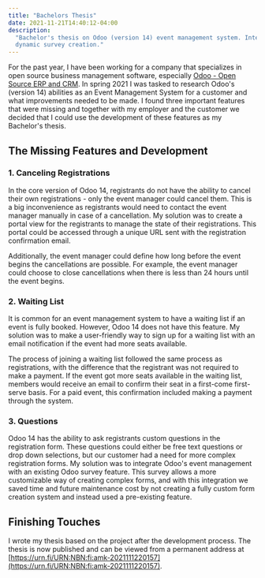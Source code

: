 ```yaml
---
title: "Bachelors Thesis"
date: 2021-11-21T14:40:12-04:00
description:
  "Bachelor's thesis on Odoo (version 14) event management system. Integration with
  dynamic survey creation."
---
```


For the past year, I have been working for a company that specializes in open source
business management software, especially
[Odoo - Open Source ERP and CRM](https://www.odoo.com/). In spring 2021 I was tasked to
research Odoo's (version 14) abilities as an Event Management System for a customer and
what improvements needed to be made. I found three important features that were missing
and together with my employer and the customer we decided that I could use the
development of these features as my Bachelor's thesis.

## The Missing Features and Development

### 1. Canceling Registrations

In the core version of Odoo 14, registrants do not have the ability to cancel their own
registrations - only the event manager could cancel them. This is a big inconvenience as
registrants would need to contact the event manager manually in case of a cancellation.
My solution was to create a portal view for the registrants to manage the state of their
registrations. This portal could be accessed through a unique URL sent with the
registration confirmation email.

Additionally, the event manager could define how long before the event begins the
cancellations are possible. For example, the event manager could choose to close
cancellations when there is less than 24 hours until the event begins.

### 2. Waiting List

It is common for an event management system to have a waiting list if an event is fully
booked. However, Odoo 14 does not have this feature. My solution was to make a
user-friendly way to sign up for a waiting list with an email notification if the event
had more seats available.

The process of joining a waiting list followed the same process as registrations, with
the difference that the registrant was not required to make a payment. If the event got
more seats available in the waiting list, members would receive an email to confirm
their seat in a first-come first-serve basis. For a paid event, this confirmation
included making a payment through the system.

### 3. Questions

Odoo 14 has the ability to ask registrants custom questions in the registration form.
These questions could either be free text questions or drop down selections, but our
customer had a need for more complex registration forms. My solution was to integrate
Odoo's event management with an existing Odoo survey feature. This survey allows a more
customizable way of creating complex forms, and with this integration we saved time and
future maintenance cost by not creating a fully custom form creation system and instead
used a pre-existing feature.

## Finishing Touches

I wrote my thesis based on the project after the development process. The thesis is now
published and can be viewed from a permanent address at
[https://urn.fi/URN:NBN:fi:amk-2021111220157](https://urn.fi/URN:NBN:fi:amk-2021111220157).
